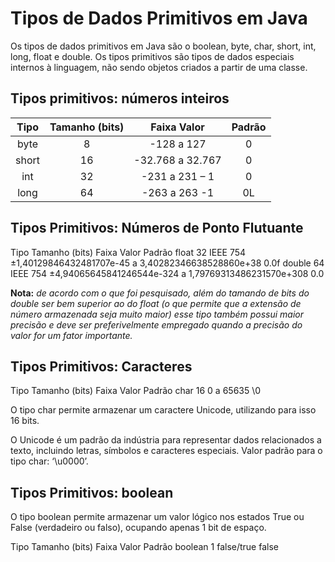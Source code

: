 # Tipos de Dados Primitivos em Java

Os tipos de dados primitivos em Java são o boolean, byte, char, short, int, long, float e double.
Os tipos primitivos são tipos de dados especiais internos à linguagem, não sendo objetos criados a partir de uma classe.

## Tipos primitivos: números inteiros

| Tipo   | Tamanho (bits)|	Faixa	Valor   |  Padrão |
|  :---: |      :---:    |    :---:       |   :---: |
| byte	 |    8	         | -128 a 127	    |    0    |
| short	 |    16	       |-32.768 a 32.767|	   0    |
| int	   |    32	       |-231 a 231 – 1	|    0    |
| long	 |    64	       |-263 a 263 -1	  |    0L   |

## Tipos Primitivos: Números de Ponto Flutuante

Tipo	     Tamanho (bits)	Faixa	Valor                                                   Padrão
float	        32	        IEEE 754 ±1,40129846432481707e-45 a 3,40282346638528860e+38 	  0.0f
double	      64	        IEEE 754 ±4,94065645841246544e-324 a 1,79769313486231570e+308 	0.0

**Nota:** *de acordo com o que foi pesquisado, além do tamando de bits do double ser bem superior ao do float (o que permite que a extensão de número armazenada seja muito maior) esse tipo também possui maior precisão e deve ser preferivelmente empregado quando a precisão do valor for um fator importante.*

## Tipos Primitivos: Caracteres


Tipo	     Tamanho (bits)	Faixa	Valor Padrão
char            16        0 a 65635    \0

O tipo char permite armazenar um caractere Unicode, utilizando para isso 16 bits.

O Unicode é um padrão da indústria para representar dados relacionados a texto, incluindo letras, símbolos e caracteres especiais. 
Valor padrão para o tipo char: ‘\u0000’.

## Tipos Primitivos: boolean
O tipo boolean permite armazenar um valor lógico nos estados True ou False (verdadeiro ou falso), ocupando apenas 1 bit de espaço.

Tipo	     Tamanho (bits)	Faixa	Valor Padrão
boolean          1        false/true   false
